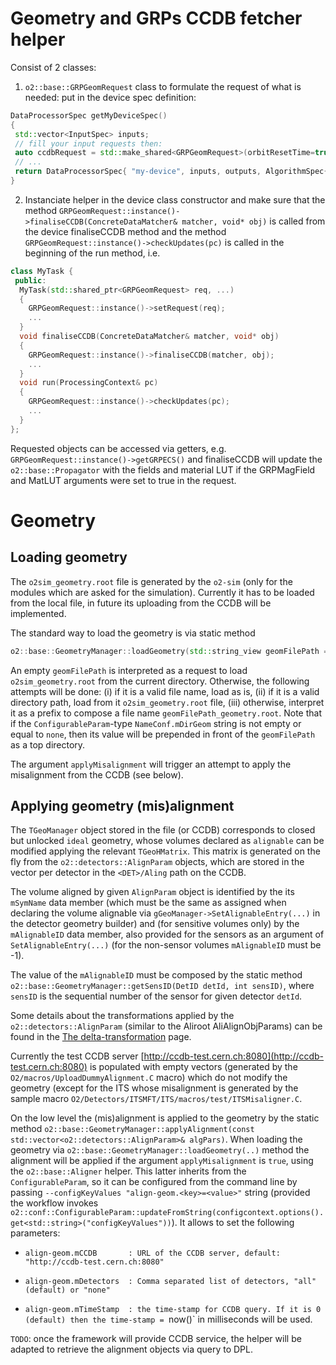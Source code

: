 <!-- doxy
\page refDetectorsBase Detectors base support
/doxy -->

# Geometry and GRPs CCDB fetcher helper

Consist of 2 classes:

1) `o2::base::GRPGeomRequest` class to formulate the request of what is needed: put in the device spec definition:

```cpp
DataProcessorSpec getMyDeviceSpec()
{
 std::vector<InputSpec> inputs;
 // fill your input requests then:
 auto ccdbRequest = std::make_shared<GRPGeomRequest>(orbitResetTime=true, GRPECS=true, GRPLHCIF=false, GRPMagField=true, askMatLUT=true, geom=GRPGeomRequest::Aligned, inputs);
 // ...
 return DataProcessorSpec{ "my-device", inputs, outputs, AlgorithmSpec{adaptFromTask<MyTaskClass>(ccdbRequest,...), Options{..}} };
}
```

2) Instanciate helper in the device class constructor and make sure that the method `GRPGeomRequest::instance()->finaliseCCDB(ConcreteDataMatcher& matcher, void* obj)` is called from the device finaliseCCDB method
and the method `GRPGeomRequest::instance()->checkUpdates(pc)` is called in the beginning of the run method, i.e.

```cpp
class MyTask {
 public:
  MyTask(std::shared_ptr<GRPGeomRequest> req, ...)
  {
    GRPGeomRequest::instance()->setRequest(req);
    ...
  }
  void finaliseCCDB(ConcreteDataMatcher& matcher, void* obj)
  {
    GRPGeomRequest::instance()->finaliseCCDB(matcher, obj);
    ...
  }
  void run(ProcessingContext& pc)
  {
    GRPGeomRequest::instance()->checkUpdates(pc);
    ...
  }
};
```

Requested objects can be accessed via getters, e.g. `GRPGeomRequest::instance()->getGRPECS()` and finaliseCCDB will update the `o2::base::Propagator` with the fields and material LUT
if the GRPMagField and MatLUT arguments were set to true in the request.

# Geometry

## Loading geometry

The `o2sim_geometry.root` file is generated by the `o2-sim` (only for the modules which are asked for the simulation). Currently it has to be loaded from the local file, in future its uploading from the CCDB will be implemented.

The standard way to load the geometry is via static method
```cpp
o2::base::GeometryManager::loadGeometry(std::string_view geomFilePath = "", bool applyMisalignment = true);
```

An empty `geomFilePath` is interpreted as a request to load `o2sim_geometry.root` from the current directory.
Otherwise, the following attempts will be done: (i) if it is a valid file name, load as is,
(ii) if it is a valid directory path, load from it `o2sim_geometry.root` file, (iii) otherwise, interpret it as a prefix
to compose a file name `geomFilePath_geometry.root`. Note that if the `ConfigurableParam`-type `NameConf.mDirGeom` string is not empty or equal to `none`, then its value will be prepended
in front of the `geomFilePath` as a top directory.

The argument `applyMisalignment` will trigger an attempt to apply the misalignment from the CCDB (see below).

## Applying geometry (mis)alignment

The `TGeoManager` object stored in the file (or CCDB) corresponds to closed but unlocked `ideal` geometry, whose volumes declared as `alignable` can be modified applying the relevant `TGeoHMatrix`.
This matrix is generated on the fly from the `o2::detectors::AlignParam` objects, which are stored in the vector per detector in the `<DET>/Aling` path on the CCDB.

The volume aligned by given `AlignParam` object is identified by the its `mSymName` data member (which must be the same as assigned when declaring the volume alignable via
`gGeoManager->SetAlignableEntry(...)` in the detector geometry builder) and (for sensitive volumes only) by the `mAlignableID` data member, also provided for the sensors as an argument of
`SetAlignableEntry(...)` (for the non-sensor volumes `mAlignableID` must be -1).

The value of the `mAlignableID` must be composed by the static method
`o2::base::GeometryManager::getSensID(DetID detId, int sensID)`, where `sensID` is the sequential number of the sensor for given detector `detId`.

Some details about the transformations applied by the `o2::detectors::AlignParam` (similar to the Aliroot AliAlignObjParams) can be found in the [The delta-transformation](https://alice-offline.web.cern.ch/Activities/Alignment/deltatr.html) page.

Currently the test CCDB server [http://ccdb-test.cern.ch:8080](http://ccdb-test.cern.ch:8080) is populated with empty vectors (generated by the `O2/macros/UploadDummyAlignment.C` macro) which do not modify the geometry
(except for the ITS whose misalignment is generated by the sample macro `O2/Detectors/ITSMFT/ITS/macros/test/ITSMisaligner.C`.

On the low level the (mis)alignment is applied to the geometry by the static method `o2::base::GeometryManager::applyAlignment(const std::vector<o2::detectors::AlignParam>& algPars)`.
When loading the geometry via `o2::base::GeometryManager::loadGeometry(..)` method the alignment will be applied if the argument `applyMisalignment` is `true`, using the
`o2::base::Aligner` helper. This latter inherits from the `ConfigurableParam`, so it can be configured from the command line by passing `--configKeyValues "align-geom.<key>=<value>"` string (provided the workflow invokes `o2::conf::ConfigurableParam::updateFromString(configcontext.options().get<std::string>("configKeyValues"))`).
It allows to set the following parameters:

*   `align-geom.mCCDB       : URL of the CCDB server, default: "http://ccdb-test.cern.ch:8080"`

*   `align-geom.mDetectors  : Comma separated list of detectors, "all"(default) or "none"`

*   `align-geom.mTimeStamp  : the time-stamp for CCDB query. If it is 0 (default) then the time-stamp = `now()` in milliseconds will be used.

`TODO`: once the framework will provide CCDB service, the helper will be adapted to retrieve the alignment objects via query to DPL.

